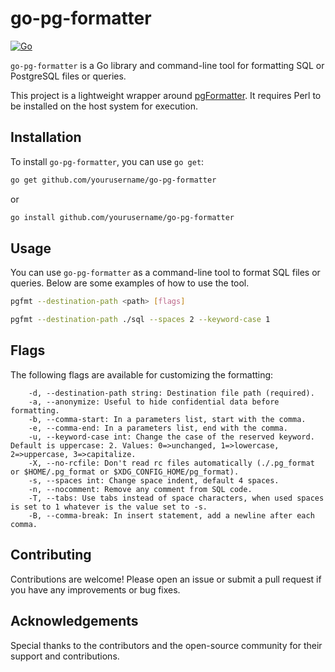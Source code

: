 # go-pg-formatter

[![Go](https://img.shields.io/badge/Go-1.23-blue)](https://golang.org/)

`go-pg-formatter` is a Go library and command-line tool for formatting SQL or PostgreSQL files or queries.

This project is a lightweight wrapper around [pgFormatter](https://github.com/darold/pgFormatter). It requires Perl to be installed on the host system for execution.

## Installation

To install `go-pg-formatter`, you can use `go get`:

```sh
go get github.com/yourusername/go-pg-formatter
```

or 

```sh
go install github.com/yourusername/go-pg-formatter
```

## Usage
You can use `go-pg-formatter` as a command-line tool to format SQL files or queries. Below are some examples of how to use the tool.

```sh
pgfmt --destination-path <path> [flags]
```

```sh
pgfmt --destination-path ./sql --spaces 2 --keyword-case 1
```

## Flags
The following flags are available for customizing the formatting:

```code
    -d, --destination-path string: Destination file path (required).
    -a, --anonymize: Useful to hide confidential data before formatting.
    -b, --comma-start: In a parameters list, start with the comma.
    -e, --comma-end: In a parameters list, end with the comma.
    -u, --keyword-case int: Change the case of the reserved keyword. Default is uppercase: 2. Values: 0=>unchanged, 1=>lowercase, 2=>uppercase, 3=>capitalize.
    -X, --no-rcfile: Don't read rc files automatically (./.pg_format or $HOME/.pg_format or $XDG_CONFIG_HOME/pg_format).
    -s, --spaces int: Change space indent, default 4 spaces.
    -n, --nocomment: Remove any comment from SQL code.
    -T, --tabs: Use tabs instead of space characters, when used spaces is set to 1 whatever is the value set to -s.
    -B, --comma-break: In insert statement, add a newline after each comma.
```

## Contributing
Contributions are welcome! Please open an issue or submit a pull request if you have any improvements or bug fixes.

## Acknowledgements
Special thanks to the contributors and the open-source community for their support and contributions.
